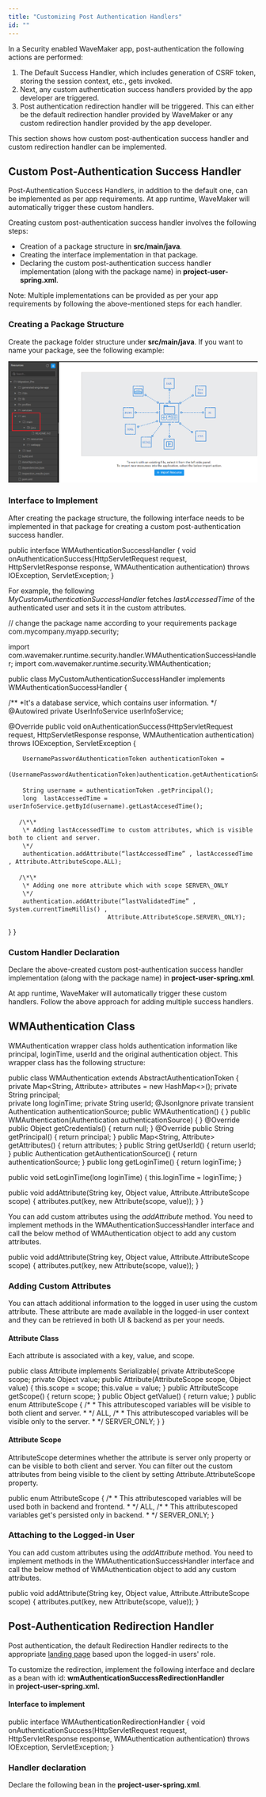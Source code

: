 ```yaml
---
title: "Customizing Post Authentication Handlers"
id: ""
---
```


In a Security enabled WaveMaker app, post-authentication the following actions are performed:

1. The Default Success Handler, which includes generation of CSRF token, storing the session context, etc., gets invoked.
2. Next, any custom authentication success handlers provided by the app developer are triggered.
3. Post authentication redirection handler will be triggered. This can either be the default redirection handler provided by WaveMaker or any custom redirection handler provided by the app developer.

This section shows how custom post-authentication success handler and custom redirection handler can be implemented.

## Custom Post-Authentication Success Handler

Post-Authentication Success Handlers, in addition to the default one, can be implemented as per app requirements. At app runtime, WaveMaker will automatically trigger these custom handlers.

Creating custom post-authentication success handler involves the following steps:

- Creation of a package structure in **src/main/java**_._
- Creating the interface implementation in that package.
- Declaring the custom post-authentication success handler implementation (along with the package name) in **project-user-spring.xml**.

Note: Multiple implementations can be provided as per your app requirements by following the above-mentioned steps for each handler.

### Creating a Package Structure

Create the package folder structure under **src/main/java**. If you want to name your package, see the following example:

[![](/learn/assets/Java-src-file.png)](/learn/assets/Java-src-file.png)

### Interface to Implement

After creating the package structure, the following interface needs to be implemented in that package for creating a custom post-authentication success handler.

public interface WMAuthenticationSuccessHandler {
void onAuthenticationSuccess(HttpServletRequest request, HttpServletResponse response, 
                             WMAuthentication authentication) throws IOException, ServletException;
}

For example, the following _MyCustomAuthenticationSuccessHandler_ fetches _lastAccessedTime_ of the authenticated user and sets it in the custom attributes.

// change the package name according to your requirements
package com.mycompany.myapp.security;

import com.wavemaker.runtime.security.handler.WMAuthenticationSuccessHandler;
import com.wavemaker.runtime.security.WMAuthentication;

public class MyCustomAuthenticationSuccessHandler implements WMAuthenticationSuccessHandler {

 /\*\* 
  \*It's a database service, which contains user information. 
  \*/
  @Autowired
  private UserInfoService userInfoService; 

  @Override
   public void onAuthenticationSuccess(HttpServletRequest request, HttpServletResponse response, 
                                       WMAuthentication authentication) throws IOException, ServletException {

        UsernamePasswordAuthenticationToken authenticationToken = 
               (UsernamePasswordAuthenticationToken)authentication.getAuthenticationSource();

        String username = authenticationToken .getPrincipal();
        long  lastAccessedTime = userInfoService.getById(username).getLastAccesedTime();

       /\*\*
        \* Adding lastAccessedTime to custom attributes, which is visible both to client and server.
        \*/
        authentication.addAttribute(“lastAccessedTime” , lastAccessedTime , Attribute.AttributeScope.ALL);

       /\*\*
        \* Adding one more attribute which with scope SERVER\_ONLY
        \*/
        authentication.addAttribute(“lastValidatedTime” , System.currentTimeMillis() , 
                                Attribute.AttributeScope.SERVER\_ONLY);

   }
}

### Custom Handler Declaration

Declare the above-created custom post-authentication success handler implementation (along with the package name) in **project-user-spring.xml**.

<bean id="customAuthenticationSuccessHandler" 
      class="<package\_name>.MyCustomAuthenticationSuccessHandler"/>

At app runtime, WaveMaker will automatically trigger these custom handlers. Follow the above approach for adding multiple success handlers.

## WMAuthentication Class

WMAuthentication wrapper class holds authentication information like principal, loginTime, userId and the original authentication object. This wrapper class has the following structure:

public class WMAuthentication extends AbstractAuthenticationToken {
   private Map<String, Attribute> attributes = new HashMap<>();
   private String principal;    
   private long loginTime;
   private String userId;
   @JsonIgnore
   private transient Authentication authenticationSource;
   public WMAuthentication() {
   }
   public WMAuthentication(Authentication authenticationSource) {
   }
   @Override
   public Object getCredentials() {
       return null;
   }
   @Override
   public String getPrincipal() {
       return principal;
   }
   public Map<String, Attribute> getAttributes() {
       return attributes;
   }
   public String getUserId() {
       return userId;
   }
   public Authentication getAuthenticationSource() {
       return authenticationSource;
   }
   public long getLoginTime() {
       return loginTime;
   }

   public void setLoginTime(long loginTime) {
       this.loginTime = loginTime;
   }

   public void addAttribute(String key, Object value, Attribute.AttributeScope scope) {
       attributes.put(key, new Attribute(scope, value));
   }
}

You can add custom attributes using the _addAttribute_ method. You need to implement methods in the WMAuthenticationSuccessHandler interface and call the below method of WMAuthentication object to add any custom attributes.

public void addAttribute(String key, Object value, Attribute.AttributeScope scope) {
    attributes.put(key, new Attribute(scope, value));
}

### Adding Custom Attributes

You can attach additional information to the logged in user using the custom attribute. These attribute are made available in the logged-in user context and they can be retrieved in both UI & backend as per your needs.

#### Attribute Class

Each attribute is associated with a key, value, and scope.

public class Attribute implements Serializable{
   private AttributeScope scope;
   private Object value;
   public Attribute(AttributeScope scope, Object value) {
       this.scope = scope;
       this.value = value;
   }
   public AttributeScope getScope() {
       return scope;
   }
   public Object getValue() {
       return value;
   }
   public enum AttributeScope {
       /\*
       \*  This attributescoped variables will be visible to both client and server.
       \* \*/
       ALL,
       /\*
       \* This attributescoped variables will be visible only to the server.
       \* \*/
      SERVER\_ONLY;
   }
}

#### Attribute Scope

AttributeScope determines whether the attribute is server only property or can be visible to both client and server. You can filter out the custom attributes from being visible to the client by setting Attribute.AttributeScope property.

public enum AttributeScope {
   /\*
   \*  This attributescoped variables will be used both in backend and frontend.
   \* \*/
   ALL,
   /\*
   \* This attributescoped variables get's persisted only in backend.
   \* \*/
   SERVER\_ONLY;
}

### Attaching to the Logged-in User

You can add custom attributes using the _addAttribute_ method. You need to implement methods in the WMAuthenticationSuccessHandler interface and call the below method of WMAuthentication object to add any custom attributes.

public void addAttribute(String key, Object value, Attribute.AttributeScope scope) {
    attributes.put(key, new Attribute(scope, value));
}

## Post-Authentication Redirection Handler

Post authentication, the default Redirection Handler redirects to the appropriate [landing page](/learn/app-development/app-security/login-configuration/#landing-page) based upon the logged-in users' role.

To customize the redirection, implement the following interface and declare as a bean with id: **wmAuthenticationSuccessRedirectionHandler** in **project-user-spring.xml.**

#### Interface to implement

public interface WMAuthenticationRedirectionHandler {
void onAuthenticationSuccess(HttpServletRequest request, HttpServletResponse response, 
                             WMAuthentication authentication) throws IOException, ServletException;
}

### Handler declaration

Declare the following bean in the **project-user-spring.xml**.

<bean id="wmAuthenticationSuccessRedirectionHandler" 
      class="<package\_name>.MyAuthenticationRedirectionHandler"/>

